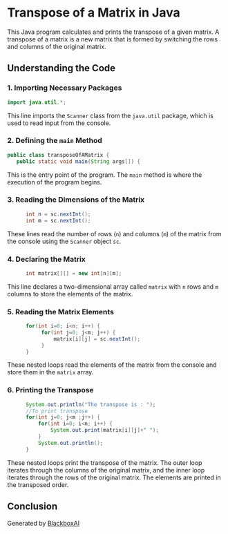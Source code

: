  # Transpose of a Matrix in Java

This Java program calculates and prints the transpose of a given matrix. A transpose of a matrix is a new matrix that is formed by switching the rows and columns of the original matrix.

## Understanding the Code

### 1. Importing Necessary Packages

```java
import java.util.*;
```

This line imports the `Scanner` class from the `java.util` package, which is used to read input from the console.

### 2. Defining the `main` Method

```java
public class transposeOfAMatrix {
   public static void main(String args[]) {
```

This is the entry point of the program. The `main` method is where the execution of the program begins.

### 3. Reading the Dimensions of the Matrix

```java
      int n = sc.nextInt();
      int m = sc.nextInt();
```

These lines read the number of rows (`n`) and columns (`m`) of the matrix from the console using the `Scanner` object `sc`.

### 4. Declaring the Matrix

```java
      int matrix[][] = new int[n][m];
```

This line declares a two-dimensional array called `matrix` with `n` rows and `m` columns to store the elements of the matrix.

### 5. Reading the Matrix Elements

```java
      for(int i=0; i<n; i++) {
           for(int j=0; j<m; j++) {
               matrix[i][j] = sc.nextInt();
           }
      }
```

These nested loops read the elements of the matrix from the console and store them in the `matrix` array.

### 6. Printing the Transpose

```java
      System.out.println("The transpose is : ");
      //To print transpose
      for(int j=0; j<m ;j++) {
          for(int i=0; i<n; i++) {
              System.out.print(matrix[i][j]+" ");
          }
          System.out.println();
      }
```

These nested loops print the transpose of the matrix. The outer loop iterates through the columns of the original matrix, and the inner loop iterates through the rows of the original matrix. The elements are printed in the transposed order.

## Conclusion



Generated by [BlackboxAI](https://www.blackbox.ai)
